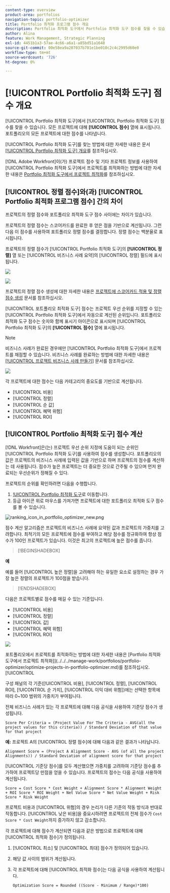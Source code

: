 ```yaml
---
content-type: overview
product-area: portfolios
navigation-topic: portfolio-optimizer
title: Portfolio 최적화 프로그램 점수 개요
description: Portfolio 최적화 도구에서 Portfolio 최적화 도구 점수를 찾을 수 있습니다. 모든 프로젝트에 대해 [!UICONTROL 점수] 열에 표시됩니다. 포트폴리오의 모든 프로젝트에 대한 점수를 나타냅니다.
author: Alina
feature: Work Management, Strategic Planning
exl-id: 4451b1a3-57ae-4c66-a6a1-a85bd51a1648
source-git-commit: 00e58ea9a207037b701e1be010c2c4c2995d60e0
workflow-type: tm+mt
source-wordcount: '726'
ht-degree: 0%

---
```


# [!UICONTROL Portfolio 최적화 도구] 점수 개요

<!--Audited: 01/2025-->

[!UICONTROL Portfolio 최적화 도구]에서 [!UICONTROL Portfolio 최적화 도구] 점수를 찾을 수 있습니다. 모든 프로젝트에 대해 **[!UICONTROL 점수]** 열에 표시됩니다. 포트폴리오의 모든 프로젝트에 대한 점수를 나타냅니다.

[!UICONTROL Portfolio 최적화 도구]를 찾는 방법에 대한 자세한 내용은 문서 [[!UICONTROL Portfolio 최적화 도구] 개요](../../../manage-work/portfolios/portfolio-optimizer/portfolio-optimizer-overview.md)를 참조하십시오.

[!DNL Adobe Workfront]이(가) 프로젝트 점수 및 기타 프로젝트 정보를 사용하여 [!UICONTROL Portfolio 최적화 도구]에서 프로젝트를 최적화하는 방법에 대한 자세한 내용은 [Portfolio 최적화 도구에서 프로젝트 최적화](../../../manage-work/portfolios/portfolio-optimizer/optimize-projects-in-portfolio-optimizer.md)를 참조하십시오.

## [!UICONTROL 정렬 점수]와(과) [!UICONTROL Portfolio 최적화 프로그램 점수] 간의 차이

프로젝트의 정렬 점수와 포트폴리오 최적화 도구 점수 사이에는 차이가 있습니다.

프로젝트의 정렬 점수는 스코어카드를 완료한 후 얻은 점을 기반으로 계산됩니다. 그런 다음 이 점수를 사용하여 포트폴리오 정렬 점수를 결정합니다. 정렬 점수는 백분율로 표시됩니다.

프로젝트의 정렬 점수가 [!UICONTROL Portfolio 최적화 도구]의 **[!UICONTROL 정렬]** 열 또는 [!UICONTROL 비즈니스 사례 요약]의 [!UICONTROL 정렬] 필드에 표시됩니다.

![](assets/business-case-summary-aligned-field-highlighted.png)

![](assets/project-alignment-score-portfolio-optimizer-highlighted-350x174.png)

프로젝트의 정렬 점수 생성에 대한 자세한 내용은 [프로젝트에 스코어카드 적용 및 정렬 점수 생성](../../../manage-work/projects/define-a-business-case/apply-scorecard-to-project-to-generate-alignment-score.md) 문서를 참조하십시오.

[!UICONTROL 포트폴리오 최적화 도구] 점수는 프로젝트 우선 순위를 지정할 수 있는 [!UICONTROL Portfolio 최적화 도구]에서 자동으로 계산된 순위입니다. 포트폴리오 최적화 도구 점수는 숫자와 함께 표시기 아이콘으로 표시되며 [!UICONTROL Portfolio 최적화 도구]의 **[!UICONTROL 점수]** 열에 표시됩니다.

>[!NOTE]
>
>비즈니스 사례가 완료된 경우에만 [!UICONTROL Portfolio 최적화 도구]에서 프로젝트를 채점할 수 있습니다. 비즈니스 사례를 완료하는 방법에 대한 자세한 내용은 [[!UICONTROL 프로젝트 비즈니스 사례 만들기]](../../../manage-work/projects/define-a-business-case/create-business-case.md) 문서를 참조하십시오.

![](assets/portfolio-optimizer-project-score-highlighted-350x132.png)

각 프로젝트에 대한 점수는 다음 카테고리의 중요도를 기반으로 계산됩니다.

* [!UICONTROL 비용]
* [!UICONTROL 정렬]
* [!UICONTROL 순 값]
* [!UICONTROL 혜택 위험]
* [!UICONTROL ROI]

## [!UICONTROL Portfolio 최적화 도구] 점수 계산

<!--
<p data-mc-conditions="QuicksilverOrClassic.Draft mode">(NOTE: This was edited based on this issue, per Anna: https://hub.workfront.com/issue/603d0c58000095ea0bc00ce5e2110693/overview)</p>
-->

[!DNL Workfront]은(는) 프로젝트 우선 순위 지정에 도움이 되는 순위인 [!UICONTROL Portfolio 최적화 도구]를 사용하여 점수를 생성합니다. 포트폴리오의 값은 프로젝트의 비즈니스 사례에 입력된 값을 기반으로 하며 프로젝트의 점수를 계산하는 데 사용됩니다. 점수가 높은 프로젝트는 더 중요한 것으로 간주될 수 있으며 먼저 완료되는 우선순위가 정해질 수 있다.

프로젝트의 순위를 확인하려면 다음을 수행합니다.

1. [!UICONTROL Portfolio 최적화 도구](으)로 이동합니다.
1. 등급 아이콘 위로 마우스를 가져가면 프로젝트에 대한 포트폴리오 최적화 도구 점수를 볼 수 있습니다.

![ranking_icon_in_portfolio_optimizer_new.png](assets/ranking-icon-in-portfolio-optimizer-new-350x160.png)

점수 계산 알고리즘은 프로젝트의 비즈니스 사례에 요약된 값과 프로젝트의 가중치를 고려합니다. 최적기의 모든 프로젝트에 점수를 부여하고 해당 점수를 정규화하여 항상 점수가 100인 프로젝트가 있습니다. 이것은 최고의 프로젝트에 높은 점수를 줍니다.

>[!BEGINSHADEBOX]

**예**

예를 들어 [!UICONTROL 높은 정렬]을 고려해야 하는 유일한 요소로 설정하는 경우 가장 높은 정렬의 프로젝트가 100점을 받습니다.

>[!ENDSHADEBOX]

다음은 프로젝트별로 점수를 매길 수 있는 기준입니다.

* [!UICONTROL 비용]
* [!UICONTROL 정렬]
* [!UICONTROL 값]
* [!UICONTROL 혜택 위험]
* [!UICONTROL ROI]

![](assets/optimizer-sliding-value-options-350x77.png)

포트폴리오에서 프로젝트를 최적화하는 방법에 대한 자세한 내용은 [Portfolio 최적화 도구에서 프로젝트 최적화]](../../../manage-work/portfolios/portfolio-optimizer/optimize-projects-in-portfolio-optimizer.md)를 참조하십시오.[!UICONTROL 

구성 패널의 각 기준([!UICONTROL 비용], [!UICONTROL 정렬], [!UICONTROL ROI], [!UICONTROL 순 가치], [!UICONTROL 이익 대비 위험])에는 선택한 항목에 따라 0~100 범위의 가중치가 부여됩니다.

전체 비즈니스 사례가 있는 각 프로젝트에 대해 다음 공식을 사용하여 기준당 점수가 생성됩니다.

```
Score Per Criteria = (Project Value For The Criteria - AVG(all the project values for this criteria)) / Standard Deviation of that value for that project
```

**예:** 프로젝트 A의 [!UICONTROL 정렬 점수]에 대해 다음과 같은 결과가 나타납니다.

```
Alignment Score = (Project A Alignment Score - AVG (of all the project Alignments)) / Standard Deviation of alignment score for that project
```

[!UICONTROL 기준당 점수]를 모두 계산했으면 가중치를 고려하여 기준당 점수를 추가하여 프로젝트당 만점을 얻을 수 있습니다. 프로젝트의 점수는 다음 공식을 사용하여 계산됩니다.

```
Score = Cost Score * Cost Weight + Alignment Score * Alignment Weight + ROI Score * ROI Weight + Net Value Score * Net Value Weight + Risk Score * Risk Weight
```

프로젝트 비용과 [!UICONTROL 위험]의 경우 논리가 다른 기준의 작동 방식과 반대로 작동합니다. [!UICONTROL 낮은 비용]을 중요시하려면 프로젝트의 전체 점수가 `Cost Score * Cost Weight`까지 증가하지 않고 감소합니다.

각 프로젝트에 대해 점수가 계산되면 다음과 같은 방법으로 프로젝트에 대해 [!UICONTROL 최적화 점수]가 정의됩니다.

1. [!UICONTROL 최소] 및 [!UICONTROL 최대] 점수가 정의되어 있습니다.
1. 해당 값 사이의 범위가 계산됩니다.
1. 각 프로젝트에 대해 [!UICONTROL 최적화 점수]는 다음 공식을 사용하여 계산됩니다.

   ```
   Optimization Score = Rounded ((Score - Minimum / Range)*100)
   ```
